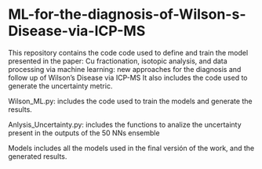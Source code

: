 # ML-for-the-diagnosis-of-Wilson-s-Disease-via-ICP-MS
This repository contains the code code used to define and train the model presented in the paper: Cu fractionation, isotopic analysis, and data processing via machine learning: new approaches for the diagnosis and follow up of Wilson’s Disease via ICP-MS
It also includes the code used to generate the uncertainty metric.

Wilson_ML.py: includes the code used to train the models and generate the results.

Anlysis_Uncertainty.py: includes the functions to analize the uncertainty present in the outputs of the 50 NNs ensemble

Models includes all the models used in the final versión of the work, and the generated results.
